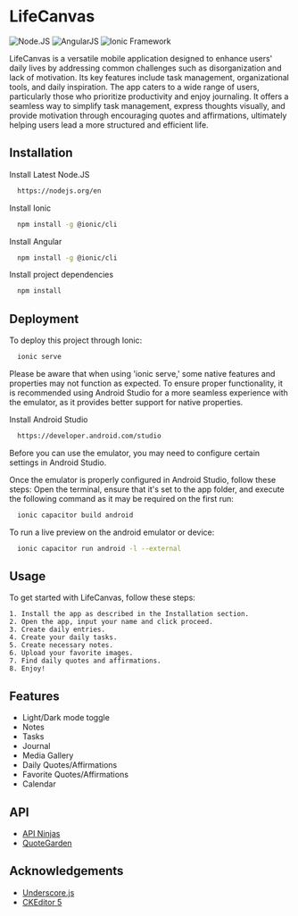 
# LifeCanvas
<img src="https://img.shields.io/badge/Node.JS-Green?style=flat" alt="Node.JS" /> <img src="https://img.shields.io/badge/AngularJS-db0000?style=flat" alt="AngularJS" />
<img src="https://img.shields.io/badge/Ionic%20Framework-009dff?style=flat" alt="Ionic Framework" />

LifeCanvas is a versatile mobile application designed to enhance users' daily lives by addressing common challenges such as disorganization and lack of motivation. Its key features include task management, organizational tools, and daily inspiration. The app caters to a wide range of users, particularly those who prioritize productivity and enjoy journaling. It offers a seamless way to simplify task management, express thoughts visually, and provide motivation through encouraging quotes and affirmations, ultimately helping users lead a more structured and efficient life.


## Installation

Install Latest Node.JS
```bash
  https://nodejs.org/en
```
Install Ionic
```bash
  npm install -g @ionic/cli
```
Install Angular
```bash
  npm install -g @ionic/cli
```
Install project dependencies
```bash
  npm install
```
    
## Deployment

To deploy this project through Ionic:
```bash
  ionic serve
```
Please be aware that when using 'ionic serve,' some native features and properties may not function as expected. To ensure proper functionality, it is recommended using Android Studio for a more seamless experience with the emulator, as it provides better support for native properties.

Install Android Studio
```bash
  https://developer.android.com/studio
```
Before you can use the emulator, you may need to configure certain settings in Android Studio.

Once the emulator is properly configured in Android Studio, follow these steps: Open the terminal, ensure that it's set to the app folder, and execute the following command as it may be required on the first run:
```bash
  ionic capacitor build android
```
To run a live preview on the android emulator or device:
```bash
  ionic capacitor run android -l --external
```


## Usage

To get started with LifeCanvas, follow these steps:

    1. Install the app as described in the Installation section.
    2. Open the app, input your name and click proceed.
    3. Create daily entries.
    4. Create your daily tasks.
    5. Create necessary notes.
    6. Upload your favorite images.
    7. Find daily quotes and affirmations.  
    8. Enjoy!


## Features

- Light/Dark mode toggle
- Notes
- Tasks 
- Journal
- Media Gallery
- Daily Quotes/Affirmations
- Favorite Quotes/Affirmations
- Calendar


##  API

 - [API Ninjas](https://api-ninjas.com/)
 - [QuoteGarden](https://pprathameshmore.github.io/QuoteGarden/?fbclid=IwAR1GyiT876gmOKaf0S73_YvHkpyc3rTUl7P7RQYm7kO0Cyye2p8jXwK-G_w)

## Acknowledgements

 - [Underscore.js](https://underscorejs.org/)
 - [CKEditor 5](https://ckeditor.com/ckeditor-5/)


